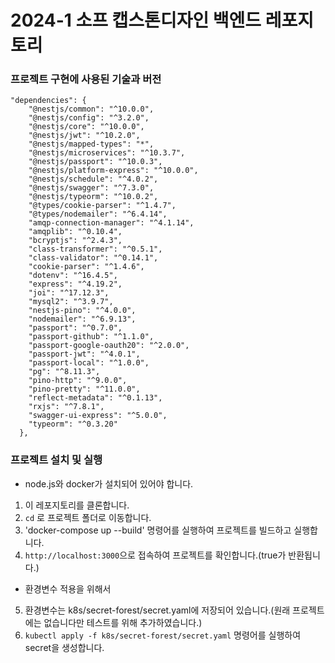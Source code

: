 # 2024-1 소프 캡스톤디자인 백엔드 레포지토리

### 프로젝트 구현에 사용된 기술과 버전
```
"dependencies": {
    "@nestjs/common": "^10.0.0",
    "@nestjs/config": "^3.2.0",
    "@nestjs/core": "^10.0.0",
    "@nestjs/jwt": "^10.2.0",
    "@nestjs/mapped-types": "*",
    "@nestjs/microservices": "^10.3.7",
    "@nestjs/passport": "^10.0.3",
    "@nestjs/platform-express": "^10.0.0",
    "@nestjs/schedule": "^4.0.2",
    "@nestjs/swagger": "^7.3.0",
    "@nestjs/typeorm": "^10.0.2",
    "@types/cookie-parser": "^1.4.7",
    "@types/nodemailer": "^6.4.14",
    "amqp-connection-manager": "^4.1.14",
    "amqplib": "^0.10.4",
    "bcryptjs": "^2.4.3",
    "class-transformer": "^0.5.1",
    "class-validator": "^0.14.1",
    "cookie-parser": "^1.4.6",
    "dotenv": "^16.4.5",
    "express": "^4.19.2",
    "joi": "^17.12.3",
    "mysql2": "^3.9.7",
    "nestjs-pino": "^4.0.0",
    "nodemailer": "^6.9.13",
    "passport": "^0.7.0",
    "passport-github": "^1.1.0",
    "passport-google-oauth20": "^2.0.0",
    "passport-jwt": "^4.0.1",
    "passport-local": "^1.0.0",
    "pg": "^8.11.3",
    "pino-http": "^9.0.0",
    "pino-pretty": "^11.0.0",
    "reflect-metadata": "^0.1.13",
    "rxjs": "^7.8.1",
    "swagger-ui-express": "^5.0.0",
    "typeorm": "^0.3.20"
  },
```

### 프로젝트 설치 및 실행
* node.js와 docker가 설치되어 있어야 합니다.
1. 이 레포지토리를 클론합니다.
2. `cd` 로 프로젝트 폴더로 이동합니다.
3. 'docker-compose up --build' 명령어를 실행하여 프로젝트를 빌드하고 실행합니다.
4. `http://localhost:3000`으로 접속하여 프로젝트를 확인합니다.(true가 반환됩니다.)

* 환경변수 적용을 위해서
5. 환경변수는 k8s/secret-forest/secret.yaml에 저장되어 있습니다.(원래 프로젝트에는 없습니다만 테스트를 위해 추가하였습니다.)
6. `kubectl apply -f k8s/secret-forest/secret.yaml` 명령어를 실행하여 secret을 생성합니다.